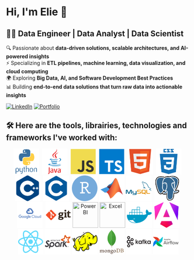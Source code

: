 # Hi, I'm Elie 👋

## 👨‍💻 Data Engineer | Data Analyst | Data Scientist

🔍 Passionate about **data-driven solutions, scalable architectures, and AI-powered insights**  
⚡ Specializing in **ETL pipelines, machine learning, data visualization, and cloud computing**  
🌍 Exploring **Big Data, AI, and Software Development Best Practices**  
📊 Building **end-to-end data solutions that turn raw data into actionable insights**  


[![LinkedIn](https://img.shields.io/badge/LinkedIn-0A66C2?style=for-the-badge&)](https://www.linkedin.com/in/elie-andrianarisolo)
[![Portfolio](https://img.shields.io/badge/Portfolio-red?style=for-the-badge&logo=github)](https://yourportfolio.com/) 


## :hammer_and_wrench: Here are the tools, librairies, technologies and frameworks I've worked with:
<div align="center">
  <img src="https://github.com/devicons/devicon/blob/master/icons/python/python-original-wordmark.svg" title="python" alt="python" width="70" height="70"/>&nbsp;
  <img src="https://github.com/devicons/devicon/blob/master/icons/java/java-original-wordmark.svg" title="Java" alt="Java" width="70" height="70"/>&nbsp;
  <img src="https://github.com/devicons/devicon/blob/master/icons/javascript/javascript-original.svg" title="JavaScript" alt="JavaScript" width="70" height="70"/>&nbsp;
  <img src="https://github.com/devicons/devicon/blob/master/icons/typescript/typescript-original.svg" title="TypeScript" alt="TypeScript" width="70" height="70"/>&nbsp;
  <img src="https://github.com/devicons/devicon/blob/master/icons/html5/html5-original.svg" title="HTML5" alt="HTML" width="70" height="70"/>&nbsp;
  <img src="https://github.com/devicons/devicon/blob/master/icons/css3/css3-plain-wordmark.svg"  title="CSS3" alt="CSS" width="70" height="70"/>&nbsp;
  <img src="https://github.com/devicons/devicon/blob/master/icons/cplusplus/cplusplus-plain.svg" title="C++" alt="C++" width="70" height="70"/>&nbsp;
  <img src="https://github.com/devicons/devicon/blob/master/icons/c/c-plain.svg" title="C" alt="C" width="70" height="70"/>&nbsp;  
  <img src="https://github.com/devicons/devicon/blob/master/icons/rstudio/rstudio-original.svg" title="rstudio" **alt="rstudio" width="70" height="70"/>
  <img src="https://github.com/devicons/devicon/blob/master/icons/matlab/matlab-original.svg" title="matlab" **alt="matlab" width="70" height="70"/>
  <img src="https://github.com/devicons/devicon/blob/master/icons/mysql/mysql-original-wordmark.svg" title="MySQL"  alt="MySQL" width="70" height="70"/>&nbsp;
  <img src="https://github.com/devicons/devicon/blob/master/icons/postgresql/postgresql-original.svg" title="PostgreSQL" alt="PostgreSQL" width="70" height="70"/>&nbsp;
  <img src="https://github.com/devicons/devicon/blob/master/icons/googlecloud/googlecloud-plain-wordmark.svg" title="GCP"  alt="GCP" width="70" height="70"/>&nbsp;
  <img src="https://github.com/devicons/devicon/blob/master/icons/git/git-original-wordmark.svg" title="Git" **alt="Git" width="70" height="70"/>
  <img src="https://github.com/marclelijveld/Power-BI-Icons/blob/main/SVG/Power-BI.svg" title="PowerBI" **alt="PowerBI" width="70" height="70"/>
  <img src="https://github.com/sempostma/office365-icons/blob/master/svg/excel.svg" title="Excel" **alt="Excel" width="70" height="70"/>
  <img src="https://github.com/devicons/devicon/blob/master/icons/docker/docker-plain.svg" title="Docker" **alt="Docker" width="70" height="70"/>
  <img src="https://github.com/devicons/devicon/blob/master/icons/angular/angular-original.svg" title="Angular" **alt="Angular" width="70" height="70"/>
  <img src="https://github.com/devicons/devicon/blob/master/icons/react/react-original.svg" title="React" **alt="React" width="70" height="70"/>
  <img src="https://github.com/devicons/devicon/blob/master/icons/apachespark/apachespark-original-wordmark.svg" title="ApacheSpark" **alt="ApacheSpark" width="70" height="70"/>
  <img src="https://github.com/devicons/devicon/blob/master/icons/hadoop/hadoop-original.svg" title="Hadoop" **alt="Hadoop" width="70" height="70"/>
  <img src="https://github.com/devicons/devicon/blob/master/icons/mongodb/mongodb-original-wordmark.svg" title="MongoDB" **alt="MongoDB" width="70" height="70"/>
  <img src="https://github.com/devicons/devicon/blob/master/icons/apachekafka/apachekafka-original-wordmark.svg" title="ApacheKafka" **alt="ApacheKafka" width="70" height="70"/>
  <img src="https://github.com/devicons/devicon/blob/master/icons/apacheairflow/apacheairflow-original-wordmark.svg" title="ApacheAirflow" **alt="ApacheAirflow" width="70" height="70"/>
</div>



